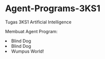 # Agent-Programs-3KS1
Tugas 3KS1 Artificial Intelligence   

<p> Membuat Agent Program: </p>
<li>Blind Dog</li>
<li>Blind Dog</li>
<li>Wumpus World!</li>

